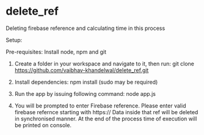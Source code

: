 # delete_ref
Deleting firebase reference and calculating time in this process

Setup:

Pre-requisites:
Install node, npm and git

1) Create a folder in your workspace and navigate to it, then run: 
   git clone https://github.com/vaibhav-khandelwal/delete_ref.git
  
2) Install dependencies: 
   npm install (sudo may be required)
   
3) Run the app by issuing following command: 
   node app.js
   
4) You will be prompted to enter Firebase reference. Please enter valid firebase refernce starting with https://
   Data inside that ref will be deleted in synchronised manner. At the end of the process time of execution will be     printed on console.
